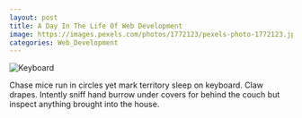 ```yaml
---
layout: post
title: A Day In The Life Of Web Development
image: https://images.pexels.com/photos/1772123/pexels-photo-1772123.jpeg?auto=compress&cs=tinysrgb&dpr=2&h=650&w=940
categories: Web_Development
---
```

![Keyboard](https://images.pexels.com/photos/1772123/pexels-photo-1772123.jpeg?auto=compress&cs=tinysrgb&dpr=2&h=650&w=940)

Chase mice run in circles yet mark territory sleep on keyboard. Claw drapes. Intently sniff hand burrow under covers for behind the couch but inspect anything brought into the house.
